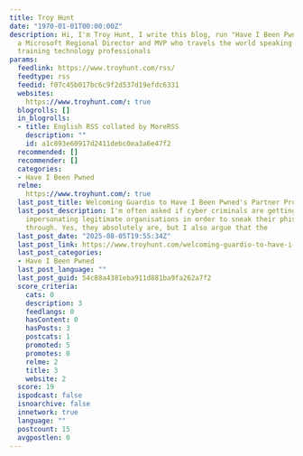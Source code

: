 ```yaml
---
title: Troy Hunt
date: "1970-01-01T00:00:00Z"
description: Hi, I'm Troy Hunt, I write this blog, run "Have I Been Pwned" and am
  a Microsoft Regional Director and MVP who travels the world speaking at events and
  training technology professionals
params:
  feedlink: https://www.troyhunt.com/rss/
  feedtype: rss
  feedid: f07c45b017bc6c9f2d537d19efdc6331
  websites:
    https://www.troyhunt.com/: true
  blogrolls: []
  in_blogrolls:
  - title: English RSS collated by MoreRSS
    description: ""
    id: a1c893e60917d2411debc0ea3a6e47f2
  recommended: []
  recommender: []
  categories:
  - Have I Been Pwned
  relme:
    https://www.troyhunt.com/: true
  last_post_title: Welcoming Guardio to Have I Been Pwned's Partner Program
  last_post_description: I'm often asked if cyber criminals are getting better at
    impersonating legitimate organisations in order to sneak their phishing attacks
    through. Yes, they absolutely are, but I also argue that the
  last_post_date: "2025-08-05T19:55:34Z"
  last_post_link: https://www.troyhunt.com/welcoming-guardio-to-have-i-been-pwneds-partner-program/
  last_post_categories:
  - Have I Been Pwned
  last_post_language: ""
  last_post_guid: 54c88a4381eba911d881ba9fa262a7f2
  score_criteria:
    cats: 0
    description: 3
    feedlangs: 0
    hasContent: 0
    hasPosts: 3
    postcats: 1
    promoted: 5
    promotes: 0
    relme: 2
    title: 3
    website: 2
  score: 19
  ispodcast: false
  isnoarchive: false
  innetwork: true
  language: ""
  postcount: 15
  avgpostlen: 0
---
```

